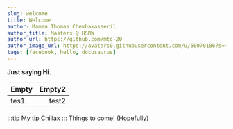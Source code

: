 ```yaml
---
slug: welcome
title: Welcome
author: Mamen Thomas Chembakasseril
author_title: Masters @ HSRW
author_url: https://github.com/mtc-20
author_image_url: https://avatars0.githubusercontent.com/u/50070186?s=400&v=4
tags: [facebook, hello, docusaurus]
---
```




**Just saying Hi.**

|Empty | Empty2 |
|---|---:|
|tes1 | test2


:::tip My tip
Chillax
:::
Things to come!
(Hopefully)